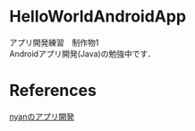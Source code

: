 # HelloWorldAndroidApp
アプリ開発練習　制作物1    
Androidアプリ開発(Java)の勉強中です．  

# References
[nyanのアプリ開発](https://akira-watson.com/#java)
